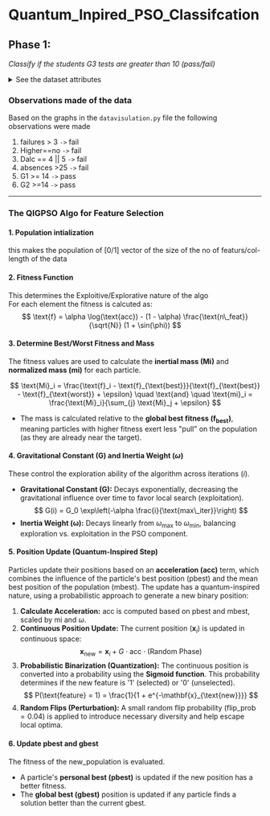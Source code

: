 # Quantum_Inpired_PSO_Classifcation

## Phase 1:
*Classify if the students G3 tests are greater than 10 (pass/fail)*
<details> 
<summary>
See the dataset attributes 
</summary> 
<img src="./data/datasetattributes.png" width="500
">
</details>

### Observations made of the data
Based on the graphs in the `datavisulation.py` file the following observations were made
1. failures > 3 `->` fail
2. Higher==no `->` fail
3. Dalc ==  4 || 5 `->` fail
4. absences >25 `->` fail
5. G1 >= 14 `->` pass
6. G2 >=14 `->` pass

---
### The QIGPSO Algo for Feature Selection 

#### 1.  Population intialization
this makes the population of [0/1] vector of the size of the no of featurs/col-length of the data

#### 2.  Fitness Function
This determines the Exploitive/Explorative nature of the algo 
<br>
For each element the fitness is calcuted as:
<br>
$$
\text{f} = \alpha \log(\text{acc}) - (1 - \alpha) \frac{\text{n\_feat}}{\sqrt{N}} (1 + \sin(\phi))
$$

#### 3. Determine Best/Worst Fitness and Mass
The fitness values are used to calculate the **inertial mass ($\text{Mi}$)** and **normalized mass ($\text{mi}$)** for each particle.

$$
\text{Mi}_i = \frac{\text{f}_i - \text{f}_{\text{best}}}{\text{f}_{\text{best}} - \text{f}_{\text{worst}} + \epsilon}
\quad \text{and} \quad
\text{mi}_i = \frac{\text{Mi}_i}{\sum_{j} \text{Mi}_j + \epsilon}
$$
- The mass is calculated relative to the **global best fitness ($\text{f}_{\text{best}}$)**, meaning particles with higher fitness exert less "pull" on the population (as they are already near the target).

#### 4. Gravitational Constant (G) and Inertia Weight ($\omega$)

These control the exploration ability of the algorithm across iterations ($i$).
- **Gravitational Constant ($\mathbf{G}$):** Decays exponentially, decreasing the gravitational influence over time to favor local search (exploitation).
$$
G(i) = G_0 \exp\left(-\alpha \frac{i}{\text{max\_iter}}\right)
$$
- **Inertia Weight ($\mathbf{\omega}$):** Decays linearly from $\omega_{\text{max}}$ to $\omega_{\text{min}}$, balancing exploration vs. exploitation in the $\text{PSO}$ component.

#### 5. Position Update (Quantum-Inspired Step)

Particles update their positions based on an **acceleration ($\mathbf{\text{acc}}$)** term, which combines the influence of the particle's best position ($\text{pbest}$) and the mean best position of the population ($\text{mbest}$). The update has a quantum-inspired nature, using a probabilistic approach to generate a new binary position:

1.  **Calculate Acceleration:** $\mathbf{\text{acc}}$ is computed based on $\text{pbest}$ and $\text{mbest}$, scaled by $\text{mi}$ and $\omega$.
2.  **Continuous Position Update:** The current position ($\mathbf{x}_i$) is updated in continuous space:
    $$
    \mathbf{x}_{\text{new}} = \mathbf{x}_i + G \cdot \mathbf{\text{acc}} \cdot (\text{Random Phase})
    $$
3.  **Probabilistic Binarization (Quantization):** The continuous position is converted into a probability using the **Sigmoid function**. This probability determines if the new feature is '1' (selected) or '0' (unselected).
    $$
    P(\text{feature} = 1) = \frac{1}{1 + e^{-\mathbf{x}_{\text{new}}}}
    $$
4.  **Random Flips (Perturbation):** A small random flip probability ($\text{flip\_prob}=0.04$) is applied to introduce necessary diversity and help escape local optima.

#### 6. Update $\text{pbest}$ and $\text{gbest}$
The fitness of the $\text{new\_population}$ is evaluated.
- A particle's **personal best ($\text{pbest}$)** is updated if the new position has a better fitness.
- The **global best ($\text{gbest}$)** position is updated if any particle finds a solution better than the current $\text{gbest}$.